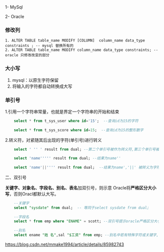 1- MySql

2- Oracle

### 修改列


```mysql
1. ALTER TABLE table_name MODIFY [COLUMN]  column_name data_type constraints ; -- mysql 替换所有的
2. ALTER TABLE table_name MODIFY column_name data_type constraints; -- oracle 只修改改变的部分
```

### 大小写

1. mysql：以原生字符保留
2. 将输入的字符都自动转换成大写





### 单引号

1.引用一个字符串常量，也就是界定一个字符串的开始和结束

```sql
    select * from t_sys_user where id='15';  --查询id为15的字符
    
    select * from t_sys_score where id=15;  --查询id为15的整形数字
```

2.转义符，对紧随其后出现的字符(单引号)进行转义 

```sql
    select ' '' ' result from dual; --第二个单引号被作为转义符,第三个单引号被转义.结果为 '
    
    select 'name''''' result from dual; --结果为name''
    
    select 'name'||'''' result from dual;  --结果为name','||' 被转义为字符拼接
```

二、双引号

**关键字、对象名、字段名、别名、表名**加双引号，则示意 Oracle将**严格区分大小写**，否则Oracl都默认大写。 

```sql
    --关键字
    select "sysdate" from dual;  -- 等同于select sysdate from dual; 
    
    --字段名 
    select * from emp where "ENAME" = scott; --双引号提示oracle严格区分大小写,ename将报错
    
    --别名
    select ename "姓 名",sal "$工资" from emp; --别名中若有特殊字符或关键字,需要双引号包住
```

https://blog.csdn.net/mmake1994/article/details/85982743